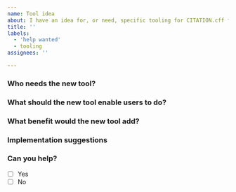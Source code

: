 ```yaml
---
name: Tool idea
about: I have an idea for, or need, specific tooling for CITATION.cff files
title: ''
labels: 
  - 'help wanted'
  - tooling
assignees: ''

---
```


<!--
Please have a look at the section on tooling for CITATION.cff files before submitting this issue: https://github.com/citation-file-format/citation-file-format#tools-to-work-with-citationcff-files-wrench.
-->

### Who needs the new tool?

<!-- 
Describe the type of user that would need the new tool. 
Examples:
- Researchers
- A research software registry
-->

### What should the new tool enable users to do?

<!-- 
Describe a goal that users could achieve with the new tool.
You can start with "I want to ..." or similar. 
Example:
I want to convert the metadata in CITATION.cff files to BibTeX.
-->

### What benefit would the new tool add?

<!-- 
Describe the benefit the tool will give users. 
Example:
Users will be able to use the metadata from CITATION.cff files to cite software in papers they write in LaTeX.
-->

### Implementation suggestions

<!-- 
Do you have a specific technology or programming language in mind for the implementation of the new tool? 
If so, please describe why.
Examples:
- This could be a website hosted by the software registries that want to use this functionality.
- This could be a Python package with a command-line interface.
-->

### Can you help?

<!--
Indicate if you will be able to work on the implementation yourself.
-->
- [ ] Yes
- [ ] No
